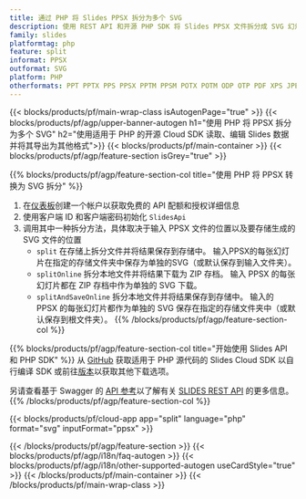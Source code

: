 ```yaml
---
title: 通过 PHP 将 Slides PPSX 拆分为多个 SVG
description: 使用 REST API 和开源 PHP SDK 将 Slides PPSX 文件拆分成 SVG 幻灯片
family: slides
platformtag: php
feature: split
informat: PPSX
outformat: SVG
platform: PHP
otherformats: PPT PPTX PPS PPSX PPTM PPSM POTX POTM ODP OTP PDF XPS JPEG PNG BMP TIFF HTML5 MD GIF XAML
---
```


{{< blocks/products/pf/main-wrap-class isAutogenPage="true" >}}
{{< blocks/products/pf/agp/upper-banner-autogen h1="使用 PHP 将 PPSX 拆分为多个 SVG" h2="使用适用于 PHP 的开源 Cloud SDK 读取、编辑 Slides 数据并将其导出为其他格式">}}
{{< blocks/products/pf/main-container >}}
{{< blocks/products/pf/agp/feature-section isGrey="true" >}}

{{% blocks/products/pf/agp/feature-section-col title="使用 PHP 将 PPSX 转换为 SVG 拆分" %}}
1. 在<a href="https://dashboard.aspose.cloud/">仪表板</a>创建一个帐户以获取免费的 API 配额和授权详细信息
1. 使用客户端 ID 和客户端密码初始化 ```SlidesApi```
1. 调用其中一种拆分方法，具体取决于输入 PPSX 文件的位置以及要存储生成的 SVG 文件的位置
    - ```split``` 在存储上拆分文件并将结果保存到存储中。 输入PPSX的每张幻灯片在指定的存储文件夹中保存为单独的SVG（或默认保存到输入文件夹）。
    - ```splitOnline``` 拆分本地文件并将结果下载为 ZIP 存档。 输入 PPSX 的每张幻灯片都在 ZIP 存档中作为单独的 SVG 下载。
    - ```splitAndSaveOnline``` 拆分本地文件并将结果保存到存储中。 输入的 PPSX 的每张幻灯片都作为单独的 SVG 保存在指定的存储文件夹中（或默认保存到根文件夹）。
{{% /blocks/products/pf/agp/feature-section-col %}}

{{% blocks/products/pf/agp/feature-section-col title="开始使用 Slides API 和 PHP SDK" %}}
从 [GitHub](https://github.com/aspose-slides-cloud/aspose-slides-cloud-php) 获取适用于 PHP 源代码的 Slides Cloud SDK 以自行编译 SDK 或前往[版本](https://releases.aspose.cloud/)以获取其他下载选项。
 
另请查看基于 Swagger 的 [API 参考](https://apireference.aspose.cloud/slides/)以了解有关 [SLIDES REST API](https://products.aspose.cloud/slides/curl/) 的更多信息。
{{% /blocks/products/pf/agp/feature-section-col %}}

{{< blocks/products/pf/cloud-app app="split" language="php" format="svg" inputFormat="ppsx" >}}

{{< /blocks/products/pf/agp/feature-section >}}
{{< blocks/products/pf/agp/i18n/faq-autogen >}}
{{< blocks/products/pf/agp/i18n/other-supported-autogen useCardStyle="true" >}}
{{< /blocks/products/pf/main-container >}}
{{< /blocks/products/pf/main-wrap-class >}}